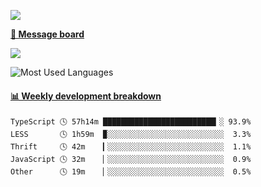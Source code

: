 [![](https://count.getloli.com/get/@SmaIIstars.github.readme)](https://count.getloli.com/)


[**💬 Message board**](https://chat.getloli.com/room/@SmaIIstars.github)

[![](https://chat.getloli.com/room/@SmaIIstars.github/svg?width=600&height=100&limit=20&theme=light&fontSize=14)](https://chat.getloli.com/room/@SmaIIstars.github)


![Most Used Languages](https://github-readme-stats.vercel.app/api/top-langs/?username=SmaIIstars&theme=dark&layout=compact)

<!-- waka-box start -->
#### <a href="https://gist.github.com/e31f5e1b7a15ee54e2fc8fca68aa5e2b" target="_blank">📊 Weekly development breakdown</a>
```text
TypeScript 🕓 57h14m █████████████████████████▎░ 93.9%
LESS       🕓 1h59m  ▉░░░░░░░░░░░░░░░░░░░░░░░░░░  3.3%
Thrift     🕓 42m    ▎░░░░░░░░░░░░░░░░░░░░░░░░░░  1.1%
JavaScript 🕓 32m    ▏░░░░░░░░░░░░░░░░░░░░░░░░░░  0.9%
Other      🕓 19m    ▏░░░░░░░░░░░░░░░░░░░░░░░░░░  0.5%
```
<!-- Powered by https://github.com/YouEclipse/waka-box-go . -->
<!-- waka-box end -->
